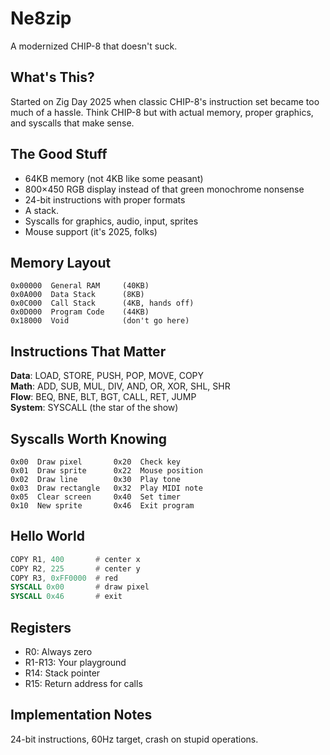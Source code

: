 # Ne8zip

A modernized CHIP-8 that doesn't suck.

## What's This?

Started on Zig Day 2025 when classic CHIP-8's instruction set became too much of a hassle. Think CHIP-8 but with actual memory, proper graphics, and syscalls that make sense.

## The Good Stuff

- 64KB memory (not 4KB like some peasant)
- 800×450 RGB display instead of that green monochrome nonsense
- 24-bit instructions with proper formats
- A stack.
- Syscalls for graphics, audio, input, sprites
- Mouse support (it's 2025, folks)

## Memory Layout

```plain
0x00000  General RAM     (40KB)
0x0A000  Data Stack      (8KB) 
0x0C000  Call Stack      (4KB, hands off)
0x0D000  Program Code    (44KB)
0x18000  Void            (don't go here)
```

## Instructions That Matter

**Data**: LOAD, STORE, PUSH, POP, MOVE, COPY  
**Math**: ADD, SUB, MUL, DIV, AND, OR, XOR, SHL, SHR  
**Flow**: BEQ, BNE, BLT, BGT, CALL, RET, JUMP  
**System**: SYSCALL (the star of the show)

## Syscalls Worth Knowing

```plain
0x00  Draw pixel       0x20  Check key
0x01  Draw sprite      0x22  Mouse position  
0x02  Draw line        0x30  Play tone
0x03  Draw rectangle   0x32  Play MIDI note
0x05  Clear screen     0x40  Set timer
0x10  New sprite       0x46  Exit program
```

## Hello World

```asm
COPY R1, 400       # center x
COPY R2, 225       # center y  
COPY R3, 0xFF0000  # red
SYSCALL 0x00       # draw pixel
SYSCALL 0x46       # exit
```

## Registers

- R0: Always zero
- R1-R13: Your playground
- R14: Stack pointer
- R15: Return address for calls

## Implementation Notes

24-bit instructions, 60Hz target, crash on stupid operations.
